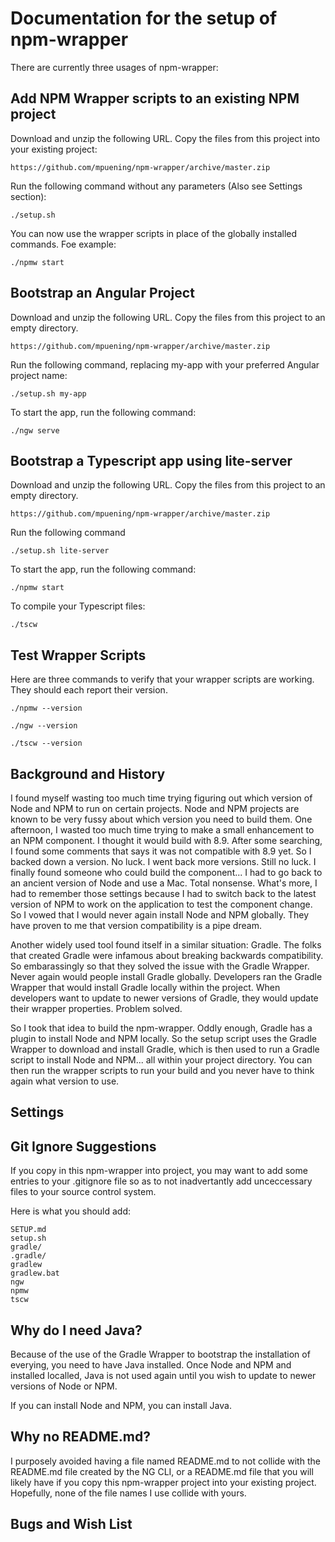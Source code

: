 # Documentation for the setup of npm-wrapper

There are currently three usages of npm-wrapper:

## Add NPM Wrapper scripts to an existing NPM project

Download and unzip the following URL. Copy the files from this project into your
existing project:
```
https://github.com/mpuening/npm-wrapper/archive/master.zip
```

Run the following command without any parameters (Also see Settings section):
```
./setup.sh
```

You can now use the wrapper scripts in place of the globally installed commands.
Foe example:
```
./npmw start
```

## Bootstrap an Angular Project

Download and unzip the following URL. Copy the files from this project to an empty directory.
```
https://github.com/mpuening/npm-wrapper/archive/master.zip
```

Run the following command, replacing my-app with your preferred Angular project name:
```
./setup.sh my-app
```

To start the app, run the following command:
```
./ngw serve
```

## Bootstrap a Typescript app using lite-server

Download and unzip the following URL. Copy the files from this project to an empty directory.
```
https://github.com/mpuening/npm-wrapper/archive/master.zip
```

Run the following command
```
./setup.sh lite-server
```

To start the app, run the following command:
```
./npmw start
```

To compile your Typescript files:
```
./tscw
```

## Test Wrapper Scripts

Here are three commands to verify that your wrapper scripts are working. They should each report their version.

```
./npmw --version
```

```
./ngw --version
```

```
./tscw --version
```

## Background and History

I found myself wasting too much time trying figuring out which version
of Node and NPM to run on certain projects. Node and NPM projects are known
to be very fussy about which version you need to build them. One afternoon, I wasted
too much time trying to make a small enhancement to an NPM component. I thought it
would build with 8.9. After some searching, I found some comments that says it
was not compatible with 8.9 yet. So I backed down a version. No luck. I went
back more versions. Still no luck. I finally found someone who could build the
component... I had to go back to an ancient version of Node and use a Mac. Total nonsense.
What's more, I had to remember those settings because I had to switch back to the
latest version of NPM to work on the application to test the component change. So I vowed
that I would never again install Node and NPM globally. They have proven to me that version
compatibility is a pipe dream. 

Another widely used tool found itself in a similar situation: Gradle. The folks
that created Gradle were infamous about breaking backwards compatibility. So
embarassingly so that they solved the issue with the Gradle Wrapper. Never
again would people install Gradle globally. Developers ran the Gradle Wrapper that
would install Gradle locally within the project. When developers want to update
to newer versions of Gradle, they would update their wrapper properties. Problem
solved.

So I took that idea to build the npm-wrapper. Oddly enough, Gradle has a plugin
to install Node and NPM locally. So the setup script uses the Gradle Wrapper to 
download and install Gradle, which is then used to run a Gradle script to install
Node and NPM... all within your project directory. You can then run the wrapper
scripts to run your build and you never have to think again what version to use.

## Settings

## Git Ignore Suggestions

If you copy in this npm-wrapper into project, you may want to add some entries to your
.gitignore file so as to not inadvertantly add unceccessary files to your source control
system.

Here is what you should add:

```
SETUP.md
setup.sh
gradle/
.gradle/
gradlew
gradlew.bat
ngw
npmw
tscw
```

## Why do I need Java?

Because of the use of the Gradle Wrapper to bootstrap the installation of everying,
you need to have Java installed. Once Node and NPM and installed localled, Java is
not used again until you wish to update to newer versions of Node or NPM.

If you can install Node and NPM, you can install Java.

## Why no README.md?

I purposely avoided having a file named README.md to not collide with the README.md
file created by the NG CLI, or a README.md file that you will likely have if you copy
this npm-wrapper project into your existing project. Hopefully, none of the file names
I use collide with yours.

## Bugs and Wish List
